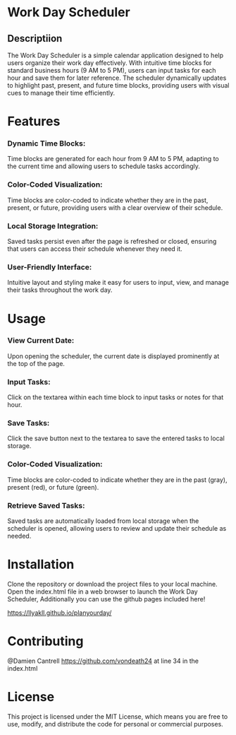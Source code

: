# Work Day Scheduler
## Descriptiion
The Work Day Scheduler is a simple calendar application designed to help users organize their work day effectively. With intuitive time blocks for standard business hours (9 AM to 5 PM), users can input tasks for each hour and save them for later reference. The scheduler dynamically updates to highlight past, present, and future time blocks, providing users with visual cues to manage their time efficiently.

# Features
### Dynamic Time Blocks: 
  Time blocks are generated for each hour from 9 AM to 5 PM, adapting to the current time and allowing users to schedule tasks accordingly.
  
### Color-Coded Visualization: 
  Time blocks are color-coded to indicate whether they are in the past, present, or future, providing users with a clear overview of their schedule.
  
### Local Storage Integration: 
  Saved tasks persist even after the page is refreshed or closed, ensuring that users can access their schedule whenever they need it.
  
### User-Friendly Interface: 
  Intuitive layout and styling make it easy for users to input, view, and manage their tasks throughout the work day.
  
# Usage

### View Current Date: 
  Upon opening the scheduler, the current date is displayed prominently at the top of the page.
  
### Input Tasks: 
Click on the textarea within each time block to input tasks or notes for that hour.

### Save Tasks: 
Click the save button next to the textarea to save the entered tasks to local storage.

### Color-Coded Visualization: 
  Time blocks are color-coded to indicate whether they are in the past (gray), present (red), or future (green).
### Retrieve Saved Tasks: 
  Saved tasks are automatically loaded from local storage when the scheduler is opened, allowing users to review and update their schedule as needed.
  
# Installation
  Clone the repository or download the project files to your local machine.
Open the index.html file in a web browser to launch the Work Day Scheduler, Additionally you can use the github pages included here!

https://llyakll.github.io/planyourday/


# Contributing
@Damien Cantrell
https://github.com/vondeath24 
at line 34 in the index.html


# License
This project is licensed under the MIT License, which means you are free to use, modify, and distribute the code for personal or commercial purposes.

